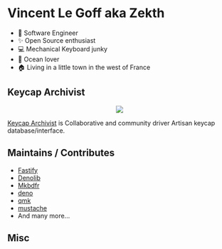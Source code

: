 # Vincent Le Goff aka Zekth

- :briefcase: Software Engineer
- :sparkles: Open Source enthusiast
- :computer: Mechanical Keyboard junky
- :ocean: Ocean lover
- :house: Living in a little town in the west of France

## Keycap Archivist
<p align="center">
<img align="center" src="https://avatars2.githubusercontent.com/u/64903597?s=200&v=4"/>
</p>

[Keycap Archivist](https://github.com/keycap-archivist) is Collaborative and community driver Artisan keycap database/interface.


## Maintains / Contributes

- [Fastify](https://github.com/fastify)
- [Denolib](https://github.com/denolib)
- [Mkbdfr](https://github.com/mkbdfr)
- [deno](https://github.com/denoland/deno)
- [qmk](https://github.com/qmk)
- [mustache](https://github.com/janl/mustache.js/)
- And many more...

## Misc


<!--
**zekth/zekth** is a ✨ _special_ ✨ repository because its `README.md` (this file) appears on your GitHub profile.

Here are some ideas to get you started:

- 🔭 I’m currently working on ...
- 🌱 I’m currently learning ...
- 👯 I’m looking to collaborate on ...
- 🤔 I’m looking for help with ...
- 💬 Ask me about ...
- 📫 How to reach me: ...
- 😄 Pronouns: ...
- ⚡ Fun fact: ...
-->
